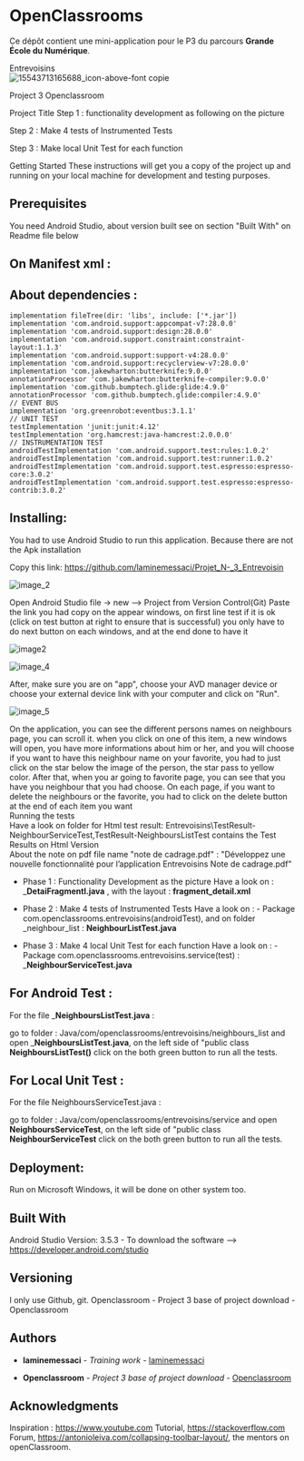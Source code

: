 # OpenClassrooms  

Ce dépôt contient une mini-application pour le P3 du parcours **Grande École du Numérique**.

Entrevoisins  
![15543713165688_icon-above-font copie](https://user-images.githubusercontent.com/60298344/74930597-4c874500-53de-11ea-957b-a1ee759e9130.png)

Project 3 Openclassroom

Project Title
Step 1 : functionality development as following on the picture

Step 2 : Make 4 tests of Instrumented  Tests

Step 3 : Make local Unit Test for each function

Getting Started
These instructions will get you a copy of the project up and running on your local machine for development and testing purposes.

## Prerequisites
You need Android Studio, about version built see on section "Built With" on Readme file below

## On Manifest xml :
<uses-permission android:name="android.permission.INTERNET" />

## About dependencies :
    implementation fileTree(dir: 'libs', include: ['*.jar'])
    implementation 'com.android.support:appcompat-v7:28.0.0'
    implementation 'com.android.support:design:28.0.0'
    implementation 'com.android.support.constraint:constraint-layout:1.1.3'
    implementation 'com.android.support:support-v4:28.0.0'
    implementation 'com.android.support:recyclerview-v7:28.0.0'
    implementation 'com.jakewharton:butterknife:9.0.0'
    annotationProcessor 'com.jakewharton:butterknife-compiler:9.0.0'
    implementation 'com.github.bumptech.glide:glide:4.9.0'
    annotationProcessor 'com.github.bumptech.glide:compiler:4.9.0'
    // EVENT BUS
    implementation 'org.greenrobot:eventbus:3.1.1'
    // UNIT TEST
    testImplementation 'junit:junit:4.12'
    testImplementation 'org.hamcrest:java-hamcrest:2.0.0.0'
    // INSTRUMENTATION TEST
    androidTestImplementation 'com.android.support.test:rules:1.0.2'
    androidTestImplementation 'com.android.support.test:runner:1.0.2'
    androidTestImplementation 'com.android.support.test.espresso:espresso-core:3.0.2'
    androidTestImplementation 'com.android.support.test.espresso:espresso-contrib:3.0.2'


## Installing:

You had to use Android Studio to run this application. Because there are not the Apk installation  

Copy this link: https://github.com/laminemessaci/Projet_N-_3_Entrevoisin   

![image_2](https://user-images.githubusercontent.com/60298344/74931105-43e33e80-53df-11ea-88e5-5ea2c14d75bc.png)


Open Android Studio file -> new --> Project from Version Control(Git) Paste the link you had copy on the appear windows, on first line test if it is ok (click on test button at right to ensure that is successful) you only have to do next button on each windows, and at the end done to have it   

![image2](https://user-images.githubusercontent.com/60298344/74930954-eea72d00-53de-11ea-929e-4f58b28aa4f6.png)  

![image_4](https://user-images.githubusercontent.com/60298344/74931243-7d1bae80-53df-11ea-803e-f23a6b768b67.png)



After, make sure you are on "app", choose your AVD manager device or choose your external device link with your computer and click on "Run".   

![image_5](https://user-images.githubusercontent.com/60298344/74931336-ae947a00-53df-11ea-95c1-addbf2e58a2b.png)  

On the application, you can see the different persons names on neighbours page, you can scroll it. when you click on one of this item, a new windows will open, you have more informations about him or her, and you will choose if you want to have this neighbour name on your favorite, you had to just click on the star below the image of the person, the star pass to yellow color. After that, when you ar going to favorite page, you can see that you have you neighbour that you had choose. On each page, if you want to delete the neighbours or the favorite, you had to click on the delete button at the end of each item you want   
Running the tests      
Have a look on folder for Html test result: Entrevoisins\TestResult-NeighbourServiceTest,TestResult-NeighboursListTest contains the Test Results on Html Version    
About the note on pdf file name "note de cadrage.pdf" : "Développez une nouvelle fonctionnalité pour l’application Entrevoisins Note de cadrage.pdf"          
- Phase 1 : Functionality Development as the picture
                        Have a look on : 
                                        ___DetaiFragmentl.java__ , with the layout : __fragment_detail.xml__
                        
 - Phase 2 : Make 4 tests of Instrumented Tests
                        Have a look on : 
                                       - Package com.openclassrooms.entrevoisins(androidTest), and on folder _neighbour_list :                                                         __NeighbourListTest.java__
                                           
                                          
                        
- Phase 3 : Make 4 local Unit Test for each function
                      Have a look on : 
                                       - Package com.openclassrooms.entrevoisins.service(test) : ___NeighbourServiceTest.java__

                                         
## For Android Test :

For the file ___NeighboursListTest.java__ :

go to folder : Java/com/openclassrooms/entrevoisins/neighbours_list and open ___NeighboursListTest.java__, on the left side of "public class __NeighboursListTest()__ click on the both green button to run all the tests.


## For Local Unit Test :

For the file NeighboursServiceTest.java :

go to folder : Java/com/openclassrooms/entrevoisins/service and open __NeighboursServiceTest__, on the left side of "public class __NeighbourServiceTest__ click on the both green button to run all the tests.


## Deployment:

Run on Microsoft Windows, it will be done on other system too.

## Built With
Android Studio Version: 3.5.3 - To download the software --> https://developer.android.com/studio


## Versioning
I only use Github, git.
Openclassroom - Project 3 base of project download - Openclassroom

## Authors

* **laminemessaci** - *Training work* - [laminemessaci](https://github.com/laminemessaci/Projet_N-_3_Entrevoisin)

* **Openclassroom** - *Project 3 base of project download* - [Openclassroom](https://github.com/Deyine/OpenClassroom/tree/master/Android/Entrevoisins)


## Acknowledgments
Inspiration : https://www.youtube.com Tutorial, https://stackoverflow.com Forum, https://antonioleiva.com/collapsing-toolbar-layout/,
the mentors on openClassroom.
